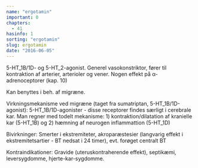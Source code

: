 ```yaml
---
name: "ergotamin"
important: 0
chapters:
  - 41
hasinfo: 1
sorting: "ergotamin"
slug: ergotamin
date: "2016-06-05"
---
```


5-HT_1B/1D- og 5-HT_2-agonist. Generel vasokonstriktor, fører til kontraktion af
arterier, arterioler og vener. Nogen effekt på α-adrenoceptorer (kap. 10)

Kan benyttes i beh. af migræne.

Virkningsmekanisme ved migræne (taget fra sumatriptan, 5-HT_1B/1D-agonist):
5-HT_1B/1D-agonister - disse receptorer findes særligt i cerebrale kar. Man
regner med todelt mekanisme: 1) kontraktion/dilatation af kranielle kar
(5-HT_1B) og 2) hæmning af neurogen inflammattion (5-HT_1D)

Bivirkninger: Smerter i ekstremiteter, akroparæstesier (langvarig effekt i
ekstremitetsartier - BT nedsat i 24 timer), evt. forøget centralt BT

Kontraindikationer: Gravide (uteruskontraherende effekt), septikæmi,
leversygdomme, hjerte-kar-sygdomme.
